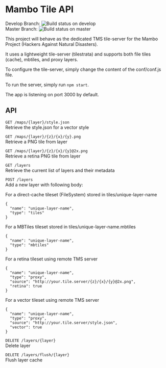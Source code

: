 # Mambo Tile API

Develop Branch: 
![Build status on develop](https://travis-ci.org/caribewave/mambo-tile-api.svg?branch=develop)  
Master Branch:
![Build status on master](https://travis-ci.org/caribewave/mambo-tile-api.svg?branch=master)


This project will behave as the dedicated TMS tile-server for the Mambo Project (Hackers Against Natural Disasters).

It uses a lightweight tile-server (tilestrata) and supports both file tiles (cache), mbtiles, and proxy layers.

To configure the tile-server, simply change the content of the conf/conf.js file.

To run the server, simply run ```npm start```.

The app is listening on port 3000 by default.


## API

```GET /maps/{layer}/style.json```  
Retrieve the style.json for a vector style

```GET /maps/{layer}/{z}/{x}/{y}.png```  
Retrieve a PNG tile from layer

```GET /maps/{layer}/{z}/{x}/{y}@2x.png```  
Retrieve a retina PNG tile from layer

```GET /layers```  
Retrieve the current list of layers and their metadata

```POST /layers```  
Add a new layer with following body:  

For a direct-cache tileset (FileSystem) stored in tiles/unique-layer-name  
```
{
  "name": "unique-layer-name",
  "type": "tiles"
}
```

For a MBTiles tileset stored in tiles/unique-layer-name.mbtiles  
```
{
  "name": "unique-layer-name",
  "type": "mbtiles"
}
```

For a retina tileset using remote TMS server  
```
{
  "name": "unique-layer-name",
  "type": "proxy",
  "source": "http://your.tile.server/{z}/{x}/{y}@2x.png",
  "retina": true
}
```

For a vector tileset using remote TMS server  
```
{
  "name": "unique-layer-name",
  "type": "proxy",
  "source": "http://your.tile.server/style.json",
  "vector": true
}
```


```DELETE /layers/{layer}```  
Delete layer

```DELETE /layers/flush/{layer}```  
Flush layer cache
